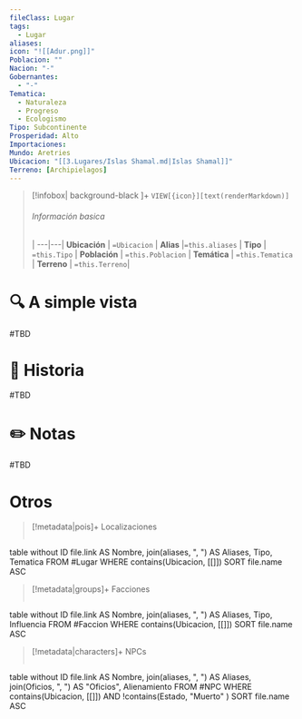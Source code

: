 ```yaml
---
fileClass: Lugar
tags:
  - Lugar
aliases: 
icon: "![[Adur.png]]"
Poblacion: ""
Nacion: "-"
Gobernantes:
  - "-"
Tematica:
  - Naturaleza
  - Progreso
  - Ecologismo
Tipo: Subcontinente
Prosperidad: Alto
Importaciones: 
Mundo: Aretries
Ubicacion: "[[3.Lugares/Islas Shamal.md|Islas Shamal]]"
Terreno: [Archipielagos]
---
```



> [!infobox| background-black ]+
`VIEW[{icon}][text(renderMarkdown)]`
> ###### Información basica
>  |
> ---|---|
>  **Ubicación** | `=Ubicacion` |
> **Alias** |`=this.aliases` |
> **Tipo** | `=this.Tipo` |
> **Población** | `=this.Poblacion` |
> **Temática** | `=this.Tematica` |
> **Terreno** | `=this.Terreno`|

# 🔍 A simple vista

#TBD

# 📜 Historia

#TBD

# ✏️ Notas

#TBD

# Otros

> [!metadata|pois]+ Localizaciones
> ```dataview
table without ID file.link AS Nombre, join(aliases, ", ") AS Aliases, Tipo, Tematica
FROM #Lugar
WHERE  contains(Ubicacion, [[]])
SORT file.name ASC

> [!metadata|groups]+ Facciones
> ```dataview
table without ID file.link AS Nombre, join(aliases, ", ") AS Aliases, Tipo, Influencia
FROM #Faccion
WHERE  contains(Ubicacion, [[]])
SORT file.name ASC

> [!metadata|characters]+ NPCs
> ```dataview
table without ID file.link AS Nombre, join(aliases, ", ") AS Aliases, join(Oficios, ", ") AS "Oficios", Alienamiento
FROM #NPC
WHERE  contains(Ubicacion, [[]]) AND !contains(Estado, "Muerto" )
SORT file.name ASC